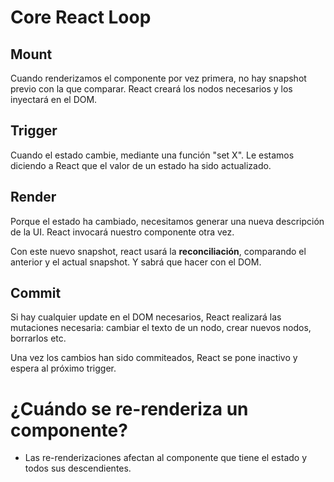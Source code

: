 # Core React Loop

## Mount

Cuando renderizamos el componente por vez primera, no hay snapshot previo con la que comparar. React creará los nodos necesarios y los inyectará en el DOM.

## Trigger

Cuando el estado cambie, mediante una función "set X". Le estamos diciendo a React que el valor de un estado ha sido actualizado.

## Render

Porque el estado ha cambiado, necesitamos generar una nueva descripción de la UI. React invocará nuestro componente otra vez.

Con este nuevo snapshot, react usará la **reconciliación**, comparando el anterior y el actual snapshot. Y sabrá que hacer con el DOM.

## Commit

Si hay cualquier update en el DOM necesarios, React realizará las mutaciones necesaria: cambiar el texto de un nodo, crear nuevos nodos, borrarlos etc.

Una vez los cambios han sido commiteados, React se pone inactivo y espera al próximo trigger.

# ¿Cuándo se re-renderiza un componente?

- Las re-renderizaciones afectan al componente que tiene el estado y todos sus descendientes.
